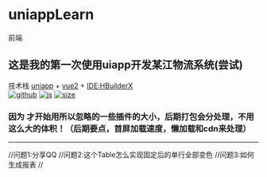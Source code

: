 # uniappLearn
前端
## 这是我的第一次使用uiapp开发某江物流系统(尝试)
技术栈 [uniapp](https://uniapp.dcloud.io/component/README) + [vue2](https://cn.vuejs.org) + [IDE:HBuilderX](https://www.dcloud.io/hbuilderx.html)<br>
   [![github](https://img.shields.io/badge/pwjGitHub-%E5%B9%B2-brightgreen)](https://github.com/PWJ1900/uniappLearn/edit/master/README.md) 
   [![js](https://img.shields.io/badge/js-es6-orange)](https://es6.ruanyifeng.com/)
   [![size](https://img.shields.io/badge/repo%20size-11380k-blue)](https://github.com/PWJ1900/uniappLearn)
   
### 因为 才开始用所以忽略的一些插件的大小，后期打包会分处理，不用这么大的体积！（后期要点，首屏加载速度，懒加载和cdn来处理）
***


//问题1:分享QQ
//问题2:这个Table怎么实现固定后的单行全部变色
//问题3:如何生成报表
//